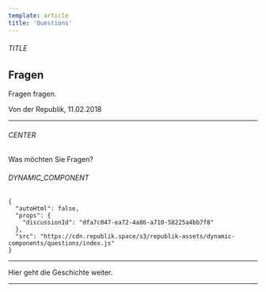 ```yaml
---
template: article
title: 'Questions'
---
```


<section><h6>TITLE</h6>

# Fragen

Fragen fragen.

Von der Republik, 11.02.2018

<hr /></section>

<section><h6>CENTER</h6>

Was möchten Sie Fragen?
<section><h6>DYNAMIC_COMPONENT</h6>

```
{
  "autoHtml": false,
  "props": {
    "discussionId": "dfa7c047-ea72-4a86-a710-58225a4bb7f8"
  },
  "src": "https://cdn.republik.space/s3/republik-assets/dynamic-components/questions/index.js"
}
```

<hr /></section>

Hier geht die Geschichte weiter.
<hr /></section>
